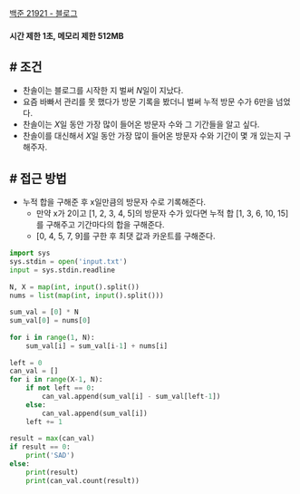 
[백준 21921 - 블로그](https://www.acmicpc.net/problem/21921)

#### **시간 제한 1초, 메모리 제한 512MB**

## **# 조건**

- 찬솔이는 블로그를 시작한 지 벌써 $N$일이 지났다.
- 요즘 바빠서 관리를 못 했다가 방문 기록을 봤더니 벌써 누적 방문 수가 6만을 넘었다.
- 찬솔이는 $X$일 동안 가장 많이 들어온 방문자 수와 그 기간들을 알고 싶다.
- 찬솔이를 대신해서 $X$일 동안 가장 많이 들어온 방문자 수와 기간이 몇 개 있는지 구해주자.

## **# 접근 방법**

- 누적 합을 구해준 후 x일만큼의 방문자 수로 기록해준다.
	- 만약 x가 2이고 [1, 2, 3, 4, 5]의 방문자 수가 있다면 누적 합 [1, 3, 6, 10, 15]를 구해주고 기간마다의 합을 구해준다.
	- [0, 4, 5, 7, 9]를 구한 후 최댓 값과 카운트를 구해준다.

```python
import sys  
sys.stdin = open('input.txt')  
input = sys.stdin.readline  
  
N, X = map(int, input().split())  
nums = list(map(int, input().split()))  
  
sum_val = [0] * N  
sum_val[0] = nums[0]  
  
for i in range(1, N):  
    sum_val[i] = sum_val[i-1] + nums[i]  
  
left = 0  
can_val = []  
for i in range(X-1, N):  
    if not left == 0:  
        can_val.append(sum_val[i] - sum_val[left-1])  
    else:  
        can_val.append(sum_val[i])  
    left += 1  
  
result = max(can_val)  
if result == 0:  
    print('SAD')  
else:  
    print(result)  
    print(can_val.count(result))
```